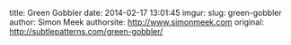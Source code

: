 title: Green Gobbler
date: 2014-02-17 13:01:45
imgur: 
slug: green-gobbler
author: Simon Meek
authorsite: http://www.simonmeek.com
original: http://subtlepatterns.com/green-gobbler/
